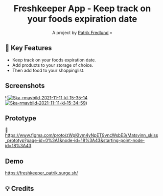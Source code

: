 <h1 align="center">  Freshkeeper App - Keep track on your foods expiration date </h1>

<p align="center"> A project by <a href="https://github.com/patrik-fredlund">Patrik Fredlund</a> •
</p>

## :tada: Key Features
 
- Keep track on your foods expiration date.
- Add products to your storage of choice.
- Then add food to your shoppinglist.

## Screenshots
!(<a href="https://ibb.co/mc59Wnv"><img src="https://i.ibb.co/mc59Wnv/Ska-rmavbild-2021-11-11-kl-15-35-14.png" alt="Ska-rmavbild-2021-11-11-kl-15-35-14" border="0"></a> <a href="https://ibb.co/NS7Gq5X"><img src="https://i.ibb.co/NS7Gq5X/Ska-rmavbild-2021-11-11-kl-15-34-59.png" alt="Ska-rmavbild-2021-11-11-kl-15-34-59" border="0"></a>)

## Prototype
:link: https://www.figma.com/proto/zWpKIvm4yNpET9vncWsbE3/Matsvinn_skiss_prototyp?page-id=0%3A1&node-id=18%3A43&starting-point-node-id=18%3A43

## Demo
https://freshkeeper_patrik.surge.sh/

## :bulb: Credits



